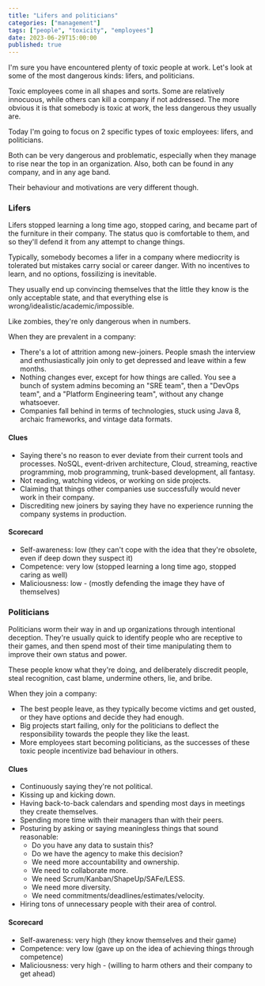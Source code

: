 ```yaml
---
title: "Lifers and politicians"
categories: ["management"]
tags: ["people", "toxicity", "employees"]
date: 2023-06-29T15:00:00
published: true
---
```


I'm sure you have encountered plenty of toxic people at work. Let's look at some of the most dangerous kinds: lifers, and politicians.

Toxic employees come in all shapes and sorts. Some are relatively innocuous, while others can kill a company if not addressed. The more obvious it is that somebody is toxic at work, the less dangerous they usually are.

Today I'm going to focus on 2 specific types of toxic employees: lifers, and politicians.

Both can be very dangerous and problematic, especially when they manage to rise near the top in an organization. Also, both can be found in any company, and in any age band.

Their behaviour and motivations are very different though.

### Lifers

Lifers stopped learning a long time ago, stopped caring, and became part of the furniture in their company. The status quo is comfortable to them, and so they'll defend it from any attempt to change things.

Typically, somebody becomes a lifer in a company where mediocrity is tolerated but mistakes carry social or career danger. With no incentives to learn, and no options, fossilizing is inevitable.

They usually end up convincing themselves that the little they know is the only acceptable state, and that everything else is wrong/idealistic/academic/impossible.

Like zombies, they're only dangerous when in numbers.

When they are prevalent in a company:

- There's a lot of attrition among new-joiners. People smash the interview and enthusiastically join only to get depressed and leave within a few months.
- Nothing changes ever, except for how things are called. You see a bunch of system admins becoming an "SRE team", then a "DevOps team", and a "Platform Engineering team", without any change whatsoever.
- Companies fall behind in terms of technologies, stuck using Java 8, archaic frameworks, and vintage data formats.

#### Clues
- Saying there's no reason to ever deviate from their current tools and processes. NoSQL, event-driven architecture, Cloud, streaming, reactive programming, mob programming, trunk-based development, all fantasy.
- Not reading, watching videos, or working on side projects.
- Claiming that things other companies use successfully would never work in their company.
- Discrediting new joiners by saying they have no experience running the company systems in production.

#### Scorecard

- Self-awareness: low (they can't cope with the idea that they're obsolete, even if deep down they suspect it)
- Competence: very low (stopped learning a long time ago, stopped caring as well)
- Maliciousness: low - (mostly defending the image they have of themselves)

### Politicians

Politicians worm their way in and up organizations through intentional deception. They're usually quick to identify people who are receptive to their games, and then spend most of their time manipulating them to improve their own status and power.

These people know what they're doing, and deliberately discredit people, steal recognition, cast blame, undermine others, lie, and bribe.

When they join a company:

- The best people leave, as they typically become victims and get ousted, or they have options and decide they had enough.
- Big projects start failing, only for the politicians to deflect the responsibility towards the people they like the least.
- More employees start becoming politicians, as the successes of these toxic people incentivize bad behaviour in others.

#### Clues

- Continuously saying they're not political.
- Kissing up and kicking down.
- Having back-to-back calendars and spending most days in meetings they create themselves.
- Spending more time with their managers than with their peers.
- Posturing by asking or saying meaningless things that sound reasonable:
  - Do you have any data to sustain this?
  - Do we have the agency to make this decision?
  - We need more accountability and ownership.
  - We need to collaborate more.
  - We need Scrum/Kanban/ShapeUp/SAFe/LESS.
  - We need more diversity.
  - We need commitments/deadlines/estimates/velocity.
- Hiring tons of unnecessary people with their area of control.

#### Scorecard

- Self-awareness: very high (they know themselves and their game)
- Competence: very low (gave up on the idea of achieving things through competence)
- Maliciousness: very high - (willing to harm others and their company to get ahead)